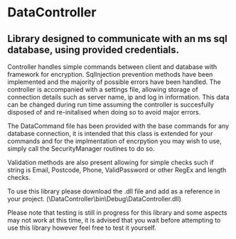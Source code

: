 # DataController
## Library designed to communicate with an ms sql database, using provided credentials.

Controller handles simple commands between client and database with framework for encryption. SqlInjection prevention methods have been implemented and the majority of possible errors have been handled. 
The controller is accompanied with a settings file, allowing storage of connection details such as server name, ip and log in information. This data can be changed during run time assuming the controller 
is succesfully disposed of and re-initalised when doing so to avoid major errors.

The DataCommand file has been provided with the base commands for any database connection, it is intended that this class is extended for your commands and for the implmentation of encrpytion you may wish 
to use, simply call the SecurityManager routines to do so. 

Validation methods are also present allowing for simple checks such if string is Email, Postcode, Phone, ValidPassword or other RegEx and length checks.

To use this library please download the .dll file and add as a reference in your project. (\DataController\bin\Debug\DataController.dll)

Please note that testing is still in progress for this library and some aspects may not work at this time, it is advised that you wait before attempting to use this library however feel free to test it yourself.